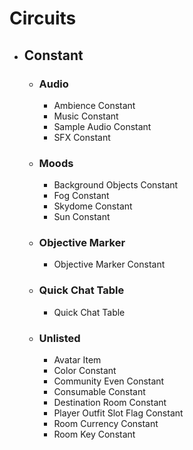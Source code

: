 # Circuits
- ## Constant
    - ### Audio
        - Ambience Constant
        - Music Constant
        - Sample Audio Constant
        - SFX Constant
    - ### Moods
        - Background Objects Constant
        - Fog Constant
        - Skydome Constant
        - Sun Constant
    - ### Objective Marker
        - Objective Marker Constant
    - ### Quick Chat Table
        - Quick Chat Table
    - ### Unlisted
        - Avatar Item
        - Color Constant
        - Community Even Constant
        - Consumable Constant
        - Destination Room Constant
        - Player Outfit Slot Flag Constant
        - Room Currency Constant
        - Room Key Constant
